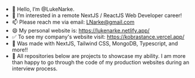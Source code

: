 - 👋 Hello, I’m @LukeNarke.
- 👀 I’m interested in a remote NextJS / ReactJS Web Developer career!
- 📫 Please reach me via email: LNarke@gmail.com 
- 😄 My personal website is: https://lukenarke.netlify.app/ 
- ✅ To see my company's website visit: https://kobrastance.vercel.app/
- 🔼 Was made with NextJS, Tailwind CSS, MongoDB, Typescript, and more!! 
- 🔻 All repositories below are projects to showcase my ability. I am more than happy to go through the code of my production websites during an interview process. 


<!---
LukeNarke/LukeNarke is a ✨ special ✨ repository because its `README.md` (this file) appears on your GitHub profile.
You can click the Preview link to take a look at your changes.
--->
